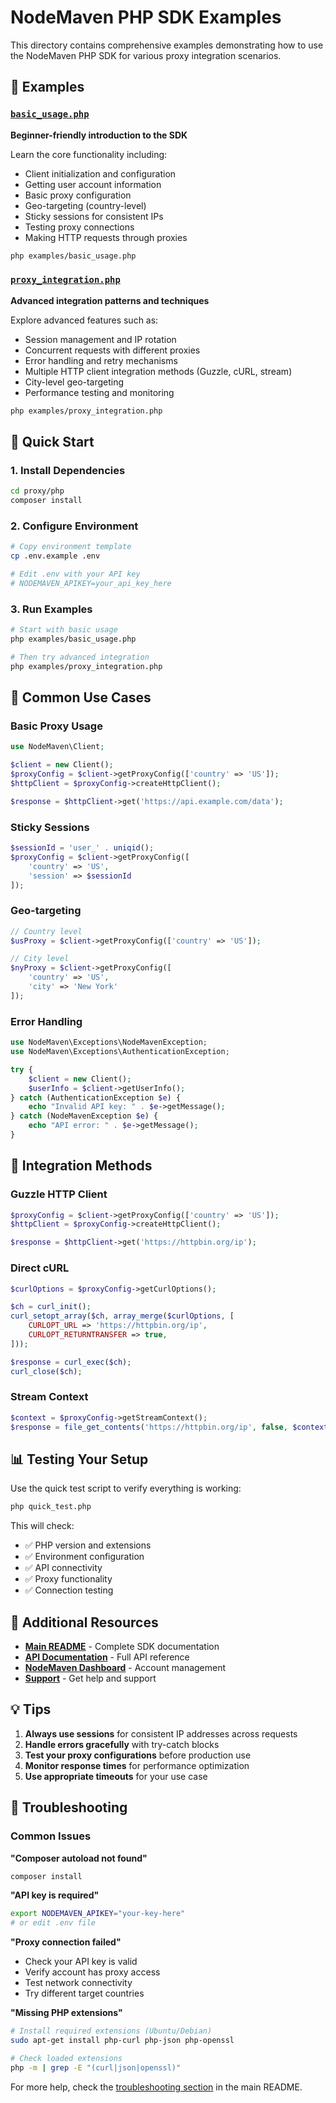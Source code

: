 # NodeMaven PHP SDK Examples

This directory contains comprehensive examples demonstrating how to use the NodeMaven PHP SDK for various proxy integration scenarios.

## 📁 Examples

### [`basic_usage.php`](./basic_usage.php)
**Beginner-friendly introduction to the SDK**

Learn the core functionality including:
- Client initialization and configuration
- Getting user account information
- Basic proxy configuration
- Geo-targeting (country-level)
- Sticky sessions for consistent IPs
- Testing proxy connections
- Making HTTP requests through proxies

```bash
php examples/basic_usage.php
```

### [`proxy_integration.php`](./proxy_integration.php)
**Advanced integration patterns and techniques**

Explore advanced features such as:
- Session management and IP rotation
- Concurrent requests with different proxies
- Error handling and retry mechanisms
- Multiple HTTP client integration methods (Guzzle, cURL, stream)
- City-level geo-targeting
- Performance testing and monitoring

```bash
php examples/proxy_integration.php
```

## 🚀 Quick Start

### 1. Install Dependencies
```bash
cd proxy/php
composer install
```

### 2. Configure Environment
```bash
# Copy environment template
cp .env.example .env

# Edit .env with your API key
# NODEMAVEN_APIKEY=your_api_key_here
```

### 3. Run Examples
```bash
# Start with basic usage
php examples/basic_usage.php

# Then try advanced integration
php examples/proxy_integration.php
```

## 🎯 Common Use Cases

### Basic Proxy Usage
```php
use NodeMaven\Client;

$client = new Client();
$proxyConfig = $client->getProxyConfig(['country' => 'US']);
$httpClient = $proxyConfig->createHttpClient();

$response = $httpClient->get('https://api.example.com/data');
```

### Sticky Sessions
```php
$sessionId = 'user_' . uniqid();
$proxyConfig = $client->getProxyConfig([
    'country' => 'US',
    'session' => $sessionId
]);
```

### Geo-targeting
```php
// Country level
$usProxy = $client->getProxyConfig(['country' => 'US']);

// City level
$nyProxy = $client->getProxyConfig([
    'country' => 'US',
    'city' => 'New York'
]);
```

### Error Handling
```php
use NodeMaven\Exceptions\NodeMavenException;
use NodeMaven\Exceptions\AuthenticationException;

try {
    $client = new Client();
    $userInfo = $client->getUserInfo();
} catch (AuthenticationException $e) {
    echo "Invalid API key: " . $e->getMessage();
} catch (NodeMavenException $e) {
    echo "API error: " . $e->getMessage();
}
```

## 🔧 Integration Methods

### Guzzle HTTP Client
```php
$proxyConfig = $client->getProxyConfig(['country' => 'US']);
$httpClient = $proxyConfig->createHttpClient();

$response = $httpClient->get('https://httpbin.org/ip');
```

### Direct cURL
```php
$curlOptions = $proxyConfig->getCurlOptions();

$ch = curl_init();
curl_setopt_array($ch, array_merge($curlOptions, [
    CURLOPT_URL => 'https://httpbin.org/ip',
    CURLOPT_RETURNTRANSFER => true,
]));

$response = curl_exec($ch);
curl_close($ch);
```

### Stream Context
```php
$context = $proxyConfig->getStreamContext();
$response = file_get_contents('https://httpbin.org/ip', false, $context);
```

## 📊 Testing Your Setup

Use the quick test script to verify everything is working:

```bash
php quick_test.php
```

This will check:
- ✅ PHP version and extensions
- ✅ Environment configuration
- ✅ API connectivity
- ✅ Proxy functionality
- ✅ Connection testing

## 🔗 Additional Resources

- **[Main README](../README.md)** - Complete SDK documentation
- **[API Documentation](https://dashboard.nodemaven.com/documentation)** - Full API reference
- **[NodeMaven Dashboard](https://dashboard.nodemaven.com)** - Account management
- **[Support](https://dashboard.nodemaven.com)** - Get help and support

## 💡 Tips

1. **Always use sessions** for consistent IP addresses across requests
2. **Handle errors gracefully** with try-catch blocks
3. **Test your proxy configurations** before production use
4. **Monitor response times** for performance optimization
5. **Use appropriate timeouts** for your use case

## 🐛 Troubleshooting

### Common Issues

**"Composer autoload not found"**
```bash
composer install
```

**"API key is required"**
```bash
export NODEMAVEN_APIKEY="your-key-here"
# or edit .env file
```

**"Proxy connection failed"**
- Check your API key is valid
- Verify account has proxy access
- Test network connectivity
- Try different target countries

**"Missing PHP extensions"**
```bash
# Install required extensions (Ubuntu/Debian)
sudo apt-get install php-curl php-json php-openssl

# Check loaded extensions
php -m | grep -E "(curl|json|openssl)"
```

For more help, check the [troubleshooting section](../README.md#troubleshooting) in the main README. 